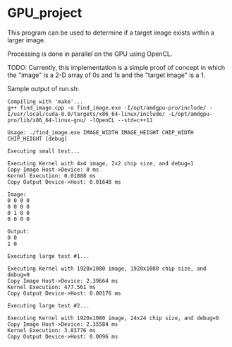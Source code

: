 # GPU_project
This program can be used to determine if a target image exists within a larger image.

Processing is done in parallel on the GPU using OpenCL.

TODO: Currently, this implementation is a simple proof of concept in which the "image" is a 2-D array of 0s and 1s and the "target image" is a 1.


Sample output of run.sh:

```
Compiling with 'make'...
g++ find_image.cpp -o find_image.exe -I/opt/amdgpu-pro/include/ -I/usr/local/cuda-8.0/targets/x86_64-linux/include/ -L/opt/amdgpu-pro/lib/x86_64-linux-gnu/ -lOpenCL --std=c++11

Usage: ./find_image.exe IMAGE_WIDTH IMAGE_HEIGHT CHIP_WIDTH CHIP_HEIGHT [debug]

Executing small test...

Executing Kernel with 4x4 image, 2x2 chip size, and debug=1
Copy Image Host->Device: 0 ms
Kernel Execution: 0.01888 ms
Copy Output Device->Host: 0.01648 ms

Image:
0 0 0 0 
0 0 0 0 
0 1 0 0 
0 0 0 0 

Output:
0 0 
1 0 

Executing large test #1...

Executing Kernel with 1920x1080 image, 1920x1080 chip size, and debug=0
Copy Image Host->Device: 2.39664 ms
Kernel Execution: 477.561 ms
Copy Output Device->Host: 0.00176 ms

Executing large test #2...

Executing Kernel with 1920x1080 image, 24x24 chip size, and debug=0
Copy Image Host->Device: 2.35584 ms
Kernel Execution: 3.83776 ms
Copy Output Device->Host: 0.0096 ms
```